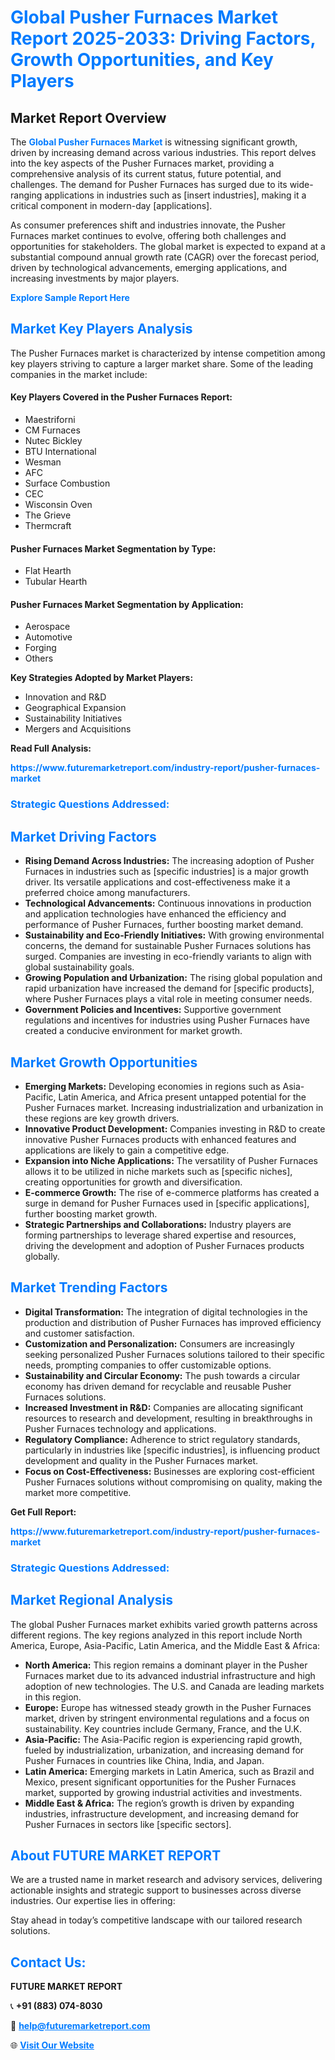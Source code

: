 <h1 style="color: #007BFF;">Global Pusher Furnaces Market Report 2025-2033: Driving Factors, Growth Opportunities, and Key Players</h1>

<section id="overview">
<h2>Market Report Overview</h2>
<p>The <a href="https://www.futuremarketreport.com/industry-report/pusher-furnaces-market" style="color: #007BFF; text-decoration: none;"><strong>Global Pusher Furnaces Market</strong></a> is witnessing significant growth, driven by increasing demand across various industries. This report delves into the key aspects of the Pusher Furnaces market, providing a comprehensive analysis of its current status, future potential, and challenges. The demand for Pusher Furnaces has surged due to its wide-ranging applications in industries such as [insert industries], making it a critical component in modern-day [applications].</p>
<p>As consumer preferences shift and industries innovate, the Pusher Furnaces market continues to evolve, offering both challenges and opportunities for stakeholders. The global market is expected to expand at a substantial compound annual growth rate (CAGR) over the forecast period, driven by technological advancements, emerging applications, and increasing investments by major players.</p>
</section>

<section id="overview">
<p><a href="https://www.futuremarketreport.com/request-sample/reportId=29176" style="color: #007BFF; text-decoration: none;"><strong>Explore Sample Report Here</strong></a></p>
</section>

<section id="key-players">
<h2 style="color: #007BFF;">Market Key Players Analysis</h2>
<p>The Pusher Furnaces market is characterized by intense competition among key players striving to capture a larger market share. Some of the leading companies in the market include:</p>
<h4>Key Players Covered in the Pusher Furnaces Report:</h4>
<ul><li>Maestriforni</li><li>CM Furnaces</li><li>Nutec Bickley</li><li>BTU International</li><li>Wesman</li><li>AFC</li><li>Surface Combustion</li><li>CEC</li><li>Wisconsin Oven</li><li>The Grieve</li><li>Thermcraft</li></ul>
<h4>Pusher Furnaces Market Segmentation by Type:</h4>
<ul><li>Flat Hearth</li><li>Tubular Hearth</li></ul>

<h4>Pusher Furnaces Market Segmentation by Application:</h4>
<ul><li>Aerospace</li><li>Automotive</li><li>Forging</li><li>Others</li></ul>
<p><strong>Key Strategies Adopted by Market Players:</strong></p>
<ul>
<li>Innovation and R&D</li>
<li>Geographical Expansion</li>
<li>Sustainability Initiatives</li>
<li>Mergers and Acquisitions</li>
</ul>
</section>

<section>
<p><strong>Read Full Analysis: </strong></p><a href="https://www.futuremarketreport.com/industry-report/pusher-furnaces-market" style="color: #007BFF; text-decoration: none;"><strong>https://www.futuremarketreport.com/industry-report/pusher-furnaces-market</strong></a>
<h3 style="color: #007BFF;">Strategic Questions Addressed:</h3>
</section>

<section id="driving-factors">
<h2 style="color: #007BFF;">Market Driving Factors</h2>
<ul>
<li><strong>Rising Demand Across Industries:</strong> The increasing adoption of Pusher Furnaces in industries such as [specific industries] is a major growth driver. Its versatile applications and cost-effectiveness make it a preferred choice among manufacturers.</li>
<li><strong>Technological Advancements:</strong> Continuous innovations in production and application technologies have enhanced the efficiency and performance of Pusher Furnaces, further boosting market demand.</li>
<li><strong>Sustainability and Eco-Friendly Initiatives:</strong> With growing environmental concerns, the demand for sustainable Pusher Furnaces solutions has surged. Companies are investing in eco-friendly variants to align with global sustainability goals.</li>
<li><strong>Growing Population and Urbanization:</strong> The rising global population and rapid urbanization have increased the demand for [specific products], where Pusher Furnaces plays a vital role in meeting consumer needs.</li>
<li><strong>Government Policies and Incentives:</strong> Supportive government regulations and incentives for industries using Pusher Furnaces have created a conducive environment for market growth.</li>
</ul>
</section>

<section id="growth-opportunities">
<h2 style="color: #007BFF;">Market Growth Opportunities</h2>
<ul>
<li><strong>Emerging Markets:</strong> Developing economies in regions such as Asia-Pacific, Latin America, and Africa present untapped potential for the Pusher Furnaces market. Increasing industrialization and urbanization in these regions are key growth drivers.</li>
<li><strong>Innovative Product Development:</strong> Companies investing in R&D to create innovative Pusher Furnaces products with enhanced features and applications are likely to gain a competitive edge.</li>
<li><strong>Expansion into Niche Applications:</strong> The versatility of Pusher Furnaces allows it to be utilized in niche markets such as [specific niches], creating opportunities for growth and diversification.</li>
<li><strong>E-commerce Growth:</strong> The rise of e-commerce platforms has created a surge in demand for Pusher Furnaces used in [specific applications], further boosting market growth.</li>
<li><strong>Strategic Partnerships and Collaborations:</strong> Industry players are forming partnerships to leverage shared expertise and resources, driving the development and adoption of Pusher Furnaces products globally.</li>
</ul>
</section>

<section id="trending-factors">
<h2 style="color: #007BFF;">Market Trending Factors</h2>
<ul>
<li><strong>Digital Transformation:</strong> The integration of digital technologies in the production and distribution of Pusher Furnaces has improved efficiency and customer satisfaction.</li>
<li><strong>Customization and Personalization:</strong> Consumers are increasingly seeking personalized Pusher Furnaces solutions tailored to their specific needs, prompting companies to offer customizable options.</li>
<li><strong>Sustainability and Circular Economy:</strong> The push towards a circular economy has driven demand for recyclable and reusable Pusher Furnaces solutions.</li>
<li><strong>Increased Investment in R&D:</strong> Companies are allocating significant resources to research and development, resulting in breakthroughs in Pusher Furnaces technology and applications.</li>
<li><strong>Regulatory Compliance:</strong> Adherence to strict regulatory standards, particularly in industries like [specific industries], is influencing product development and quality in the Pusher Furnaces market.</li>
<li><strong>Focus on Cost-Effectiveness:</strong> Businesses are exploring cost-efficient Pusher Furnaces solutions without compromising on quality, making the market more competitive.</li>
</ul>
</section>

<section>
<p><strong>Get Full Report: </strong></p><a href="https://www.futuremarketreport.com/industry-report/pusher-furnaces-market" style="color: #007BFF; text-decoration: none;"><strong>https://www.futuremarketreport.com/industry-report/pusher-furnaces-market</strong></a>
<h3 style="color: #007BFF;">Strategic Questions Addressed:</h3>
</section>


<section id="regional-analysis">
<h2 style="color: #007BFF;">Market Regional Analysis</h2>
<p>The global Pusher Furnaces market exhibits varied growth patterns across different regions. The key regions analyzed in this report include North America, Europe, Asia-Pacific, Latin America, and the Middle East & Africa:</p>
<ul>
<li><strong>North America:</strong> This region remains a dominant player in the Pusher Furnaces market due to its advanced industrial infrastructure and high adoption of new technologies. The U.S. and Canada are leading markets in this region.</li>
<li><strong>Europe:</strong> Europe has witnessed steady growth in the Pusher Furnaces market, driven by stringent environmental regulations and a focus on sustainability. Key countries include Germany, France, and the U.K.</li>
<li><strong>Asia-Pacific:</strong> The Asia-Pacific region is experiencing rapid growth, fueled by industrialization, urbanization, and increasing demand for Pusher Furnaces in countries like China, India, and Japan.</li>
<li><strong>Latin America:</strong> Emerging markets in Latin America, such as Brazil and Mexico, present significant opportunities for the Pusher Furnaces market, supported by growing industrial activities and investments.</li>
<li><strong>Middle East & Africa:</strong> The region’s growth is driven by expanding industries, infrastructure development, and increasing demand for Pusher Furnaces in sectors like [specific sectors].</li>
</ul>
</section>

<footer>
<h2 style="color: #007BFF;">About FUTURE MARKET REPORT</h2>
<p>We are a trusted name in market research and advisory services, delivering actionable insights and strategic support to businesses across diverse industries. Our expertise lies in offering:</p>

<p>Stay ahead in today’s competitive landscape with our tailored research solutions.</p>

<h2 style="color: #007BFF;">Contact Us:</h2>
<p><strong>FUTURE MARKET REPORT</strong></p>
<p>📞 <strong>+91 (883) 074-8030</strong></p>
<p>📧 <strong><a href="mailto:help@futuremarketreport.com" style="color: #007BFF;">help@futuremarketreport.com</a></strong></p>
<p>🌐 <strong><a href="https://www.futuremarketreport.com/" style="color: #007BFF;">Visit Our Website</a></strong></p>
</footer>